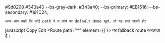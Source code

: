 #9d0208
#343a40
    --bs-gray-dark: #343a40;
    --bs-primary: #EB1616;
    --bs-secondary: #191C24;

    अगर आप चाहो कि कोई path पे न जाने पर default Home खुले, तो यह डाल सकते हो:

javascript
Copy
Edit
<Route path="*" element={<Toolnest />} />
यह fallback route कहलाता है।
